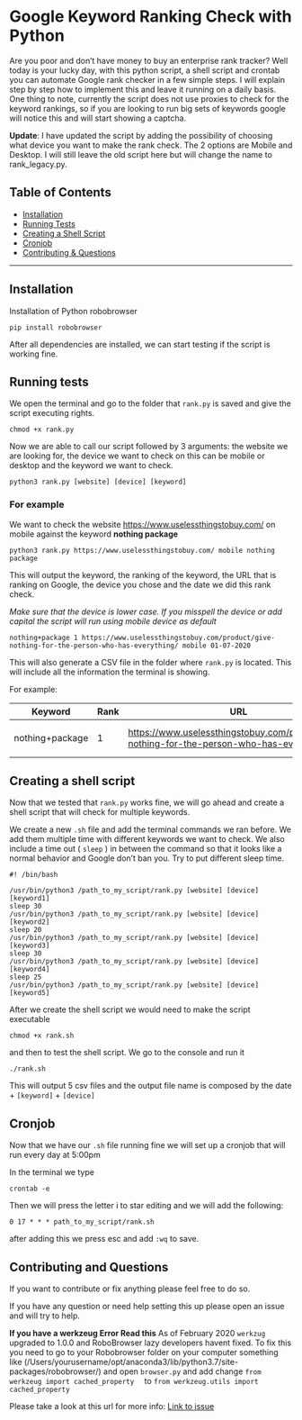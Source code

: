 
# Google Keyword Ranking Check with Python 

Are you poor and don’t have money to buy an enterprise rank tracker? Well today is your lucky day, with this python script, 
a shell script and crontab you can automate Google rank checker in a few simple steps.
I will explain step by step how to implement this and leave it running on a daily basis.
One thing to note, currently the script does not use proxies to check for the keyword rankings, so if you are looking to run big sets of keywords google will notice this and will start showing a captcha.


**Update**: I have updated the script by adding the possibility of choosing what device you want to make the rank check. The 2 options are Mobile and Desktop. I will still leave the old script here but will change the name to rank_legacy.py.


## Table of Contents 

- [Installation](#installation)
- [Running Tests](#running-tests)
- [Creating a Shell Script](#creating-a-shell-script)
- [Cronjob](#cronjob)
- [Contributing & Questions](#cintributing-and-questions)


---

## Installation

Installation of Python robobrowser

```shell
pip install robobrowser
```
After all dependencies are installed, we can start testing if the script is working fine.

## Running tests
We open the terminal and go to the folder that `rank.py` is saved and give the script executing rights.

```shell
chmod +x rank.py
```
Now we are able to call our script followed by 3 arguments: the website we are looking for, the device we want to check on this can be mobile or desktop and the keyword we want to check.

```shell
python3 rank.py [website] [device] [keyword]
```

### For example 
We want to check the website https://www.uselessthingstobuy.com/ on mobile against the keyword **nothing package**

```shell
python3 rank.py https://www.uselessthingstobuy.com/ mobile nothing package
```

This will output the keyword, the ranking of the keyword, the URL that is ranking on Google, the device you chose and the date we did this rank check.

*Make sure that the device is lower case. If you misspell the device or add capital the script will run using mobile device as default*

```shell 
nothing+package 1 https://www.uselessthingstobuy.com/product/give-nothing-for-the-person-who-has-everything/ mobile 01-07-2020
```
This will also generate a CSV file in the folder where `rank.py` is located. This will include all the information the terminal is showing.

For example:

| Keyword         	| Rank 	| URL                                                                                        	| Device 	| Date       	|
|-----------------	|------	|--------------------------------------------------------------------------------------------	|--------	|------------	|
| nothing+package 	| 1    	| https://www.uselessthingstobuy.com/product/give-nothing-for-the-person-who-has-everything/ 	| mobile 	| 01-07-2020 	|

## Creating a shell script

Now that we tested that `rank.py` works fine, we will go ahead and create a shell script that will check for multiple keywords.

We create a new `.sh` file and add the terminal commands we ran before. We add them multiple time with different keywords we want to check. We also include a time out ( `sleep` ) in between the command so that it looks like a normal behavior and Google don’t ban you. Try to put different sleep time.

```shell
#! /bin/bash

/usr/bin/python3 /path_to_my_script/rank.py [website] [device] [keyword1] 
sleep 30
/usr/bin/python3 /path_to_my_script/rank.py [website] [device] [keyword2]  
sleep 20
/usr/bin/python3 /path_to_my_script/rank.py [website] [device] [keyword3]  
sleep 30
/usr/bin/python3 /path_to_my_script/rank.py [website] [device] [keyword4]  
sleep 25
/usr/bin/python3 /path_to_my_script/rank.py [website] [device] [keyword5] 

```

After we create the shell script we would need to make the script executable

```shell
chmod +x rank.sh
```
and then to test the shell script. We go to the console and run it

```shell
./rank.sh
```
This will output 5 csv files and the output file name is composed by the date + `[keyword]` + `[device]`

## Cronjob

Now that we have our `.sh` file running fine we will set up a cronjob that will run every day at 5:00pm

In the terminal we type

```shell
crontab -e
```
Then we will press the letter i to star editing and we will add the following:

```
0 17 * * * path_to_my_script/rank.sh
```

after adding this we press esc and add `:wq` to save.

## Contributing and Questions

If you want to contribute or fix anything please feel free to do so. 

If you have any question or need help setting this up please open an issue and will try to help.



**If you have a werkzeug Error Read this** As of February 2020 `werkzug` upgraded to 1.0.0 and RoboBrowser lazy developers havent fixed. To fix this you need to go to your Robobrowser folder on your computer something like (/Users/yourusername/opt/anaconda3/lib/python3.7/site-packages/robobrowser/) and open `browser.py` and add change ```from werkzeug import cached_property  ``` to ```from werkzeug.utils import cached_property```

Please take a look at this url for more info: [Link to issue](https://github.com/jmcarp/robobrowser/issues/93)









